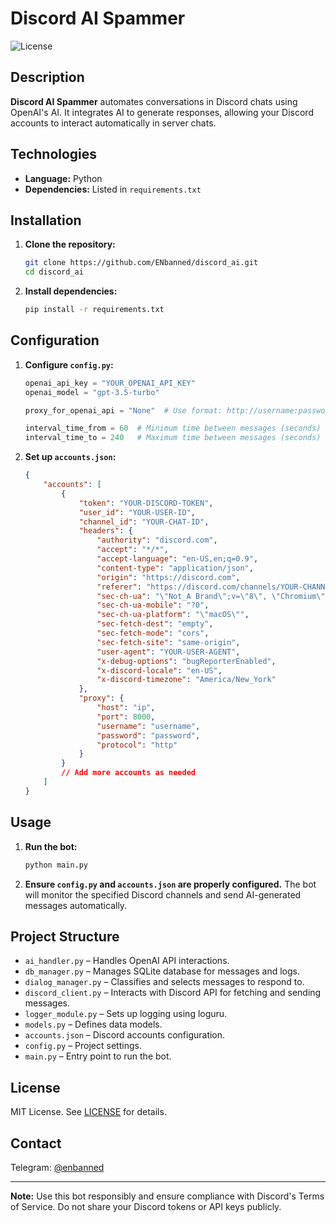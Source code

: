 # Discord AI Spammer

![License](https://img.shields.io/badge/license-MIT-blue.svg)

## Description

**Discord AI Spammer** automates conversations in Discord chats using OpenAI's AI. It integrates AI to generate responses, allowing your Discord accounts to interact automatically in server chats.

## Technologies

- **Language:** Python
- **Dependencies:** Listed in `requirements.txt`

## Installation

1. **Clone the repository:**
    ```bash
    git clone https://github.com/ENbanned/discord_ai.git
    cd discord_ai
    ```

2. **Install dependencies:**
    ```bash
    pip install -r requirements.txt
    ```

## Configuration

1. **Configure `config.py`:**
    ```python
    openai_api_key = "YOUR_OPENAI_API_KEY"
    openai_model = "gpt-3.5-turbo"

    proxy_for_openai_api = "None"  # Use format: http://username:password@ip:port or "None"

    interval_time_from = 60  # Minimum time between messages (seconds)
    interval_time_to = 240   # Maximum time between messages (seconds)
    ```

2. **Set up `accounts.json`:**
    ```json
    {
        "accounts": [
            {
                "token": "YOUR-DISCORD-TOKEN",
                "user_id": "YOUR-USER-ID",
                "channel_id": "YOUR-CHAT-ID",
                "headers": {
                    "authority": "discord.com",
                    "accept": "*/*",
                    "accept-language": "en-US,en;q=0.9",
                    "content-type": "application/json",
                    "origin": "https://discord.com",
                    "referer": "https://discord.com/channels/YOUR-CHANNEL-ID/YOUR-CHAT-ID",
                    "sec-ch-ua": "\"Not_A Brand\";v=\"8\", \"Chromium\";v=\"120\", \"Google Chrome\";v=\"120\"",
                    "sec-ch-ua-mobile": "?0",
                    "sec-ch-ua-platform": "\"macOS\"",
                    "sec-fetch-dest": "empty",
                    "sec-fetch-mode": "cors",
                    "sec-fetch-site": "same-origin",
                    "user-agent": "YOUR-USER-AGENT",
                    "x-debug-options": "bugReporterEnabled",
                    "x-discord-locale": "en-US",
                    "x-discord-timezone": "America/New_York"
                },
                "proxy": {
                    "host": "ip",
                    "port": 8000,
                    "username": "username",
                    "password": "password",
                    "protocol": "http"
                }
            }
            // Add more accounts as needed
        ]
    }
    ```

## Usage

1. **Run the bot:**
    ```bash
    python main.py
    ```

2. **Ensure `config.py` and `accounts.json` are properly configured.** The bot will monitor the specified Discord channels and send AI-generated messages automatically.

## Project Structure

- `ai_handler.py` – Handles OpenAI API interactions.
- `db_manager.py` – Manages SQLite database for messages and logs.
- `dialog_manager.py` – Classifies and selects messages to respond to.
- `discord_client.py` – Interacts with Discord API for fetching and sending messages.
- `logger_module.py` – Sets up logging using loguru.
- `models.py` – Defines data models.
- `accounts.json` – Discord accounts configuration.
- `config.py` – Project settings.
- `main.py` – Entry point to run the bot.

## License

MIT License. See [LICENSE](LICENSE) for details.

## Contact

Telegram: [@enbanned](https://t.me/enbanned)

---
**Note:** Use this bot responsibly and ensure compliance with Discord's Terms of Service. Do not share your Discord tokens or API keys publicly.
